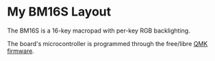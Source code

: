 # My BM16S Layout

The BM16S is a 16-key macropad with per-key RGB backlighting.

The board's microcontroller is programmed through the free/libre [QMK firmware][qmk].

[qmk]: https://github.com/qmk/qmk_firmware
